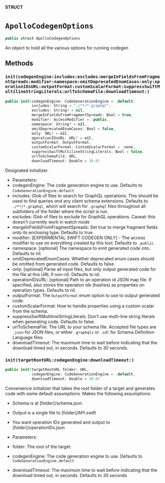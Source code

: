 **STRUCT**

# `ApolloCodegenOptions`

```swift
public struct ApolloCodegenOptions
```

An object to hold all the various options for running codegen

## Methods
### `init(codegenEngine:includes:excludes:mergeInFieldsFromFragmentSpreads:modifier:namespace:omitDeprecatedEnumCases:only:operationIDsURL:outputFormat:customScalarFormat:suppressSwiftMultilineStringLiterals:urlToSchemaFile:downloadTimeout:)`

```swift
public init(codegenEngine: CodeGenerationEngine = .default,
            includes: String = "./**/*.graphql",
            excludes: String? = nil,
            mergeInFieldsFromFragmentSpreads: Bool = true,
            modifier: AccessModifier = .public,
            namespace: String? = nil,
            omitDeprecatedEnumCases: Bool = false,
            only: URL? = nil,
            operationIDsURL: URL? = nil,
            outputFormat: OutputFormat,
            customScalarFormat: CustomScalarFormat = .none,
            suppressSwiftMultilineStringLiterals: Bool = false,
            urlToSchemaFile: URL,
            downloadTimeout: Double = 30.0)
```

Designated initializer.

- Parameters:
 - codegenEngine: The code generation engine to use. Defaults to `CodeGenerationEngine.default`
 - includes: Glob of files to search for GraphQL operations. This should be used to find queries *and* any client schema extensions. Defaults to `./**/*.graphql`, which will search for `.graphql` files throughout all subfolders of the folder where the script is run.
 - excludes: Glob of files to exclude for GraphQL operations. Caveat: this doesn't currently work in watch mode
 - mergeInFieldsFromFragmentSpreads: Set true to merge fragment fields onto its enclosing type. Defaults to true.
 - modifier: [EXPERIMENTAL SWIFT CODEGEN ONLY] - The access modifier to use on everything created by this tool. Defaults to `.public`.
 - namespace: [optional] The namespace to emit generated code into. Defaults to nil.
 - omitDeprecatedEnumCases: Whether deprecated enum cases should be omitted from generated code. Defaults to false.
 - only: [optional] Parse all input files, but only output generated code for the file at this URL if non-nil. Defaults to nil.
 - operationIDsURL: [optional] Path to an operation id JSON map file. If specified, also stores the operation ids (hashes) as properties on operation types. Defaults to nil.
 - outputFormat: The `OutputFormat` enum option to use to output generated code.
 - customScalarFormat: How to handle properties using a custom scalar from the schema.
 - suppressSwiftMultilineStringLiterals: Don't use multi-line string literals when generating code. Defaults to false.
 - urlToSchemaFile: The URL to your schema file. Accepted file types are `.json` for JSON files, or either `.graphqls` or `.sdl` for Schema Definition Language files.
 - downloadTimeout: The maximum time to wait before indicating that the download timed out, in seconds. Defaults to 30 seconds.

### `init(targetRootURL:codegenEngine:downloadTimeout:)`

```swift
public init(targetRootURL folder: URL,
            codegenEngine: CodeGenerationEngine = .default,
            downloadTimeout: Double = 30.0)
```

Convenience initializer that takes the root folder of a target and generates
code with some default assumptions.
Makes the following assumptions:
  - Schema is at [folder]/schema.json
  - Output is a single file to [folder]/API.swift
  - You want operation IDs generated and output to [folder]/operationIDs.json

- Parameters:
 - folder: The root of the target.
 - codegenEngine: The code generation engine to use. Defaults to `CodeGenerationEngine.default`
 - downloadTimeout: The maximum time to wait before indicating that the download timed out, in seconds. Defaults to 30 seconds
